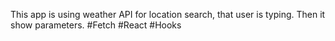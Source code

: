 This app is using weather API for location search, that user is typing. Then it show parameters.
#Fetch #React #Hooks

